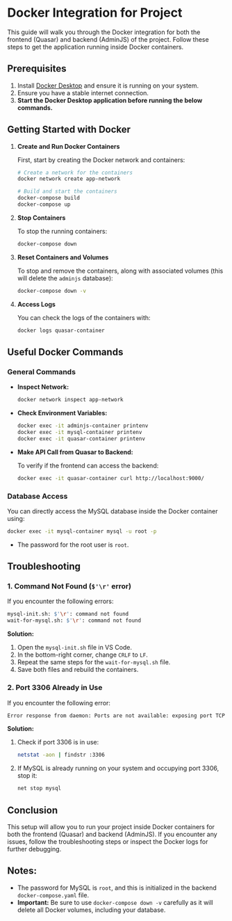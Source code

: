# Docker Integration for Project

This guide will walk you through the Docker integration for both the frontend (Quasar) and backend (AdminJS) of the project. Follow these steps to get the application running inside Docker containers.

## Prerequisites

1. Install [Docker Desktop](https://www.docker.com/products/docker-desktop) and ensure it is running on your system.
2. Ensure you have a stable internet connection.
3. **Start the Docker Desktop application before running the below commands.**
 
## Getting Started with Docker

1. **Create and Run Docker Containers**
   
   First, start by creating the Docker network and containers:

   ```bash
   # Create a network for the containers
   docker network create app-network

   # Build and start the containers
   docker-compose build
   docker-compose up
   ```

2. **Stop Containers**
   
   To stop the running containers:

   ```bash
   docker-compose down
   ```

3. **Reset Containers and Volumes**
   
   To stop and remove the containers, along with associated volumes (this will delete the `adminjs` database):

   ```bash
   docker-compose down -v
   ```

4. **Access Logs**

   You can check the logs of the containers with:

   ```bash
   docker logs quasar-container
   ```

## Useful Docker Commands

### General Commands

- **Inspect Network:**

  ```bash
  docker network inspect app-network
  ```

- **Check Environment Variables:**

  ```bash
  docker exec -it adminjs-container printenv
  docker exec -it mysql-container printenv
  docker exec -it quasar-container printenv
  ```

- **Make API Call from Quasar to Backend:**

  To verify if the frontend can access the backend:

  ```bash
  docker exec -it quasar-container curl http://localhost:9000/
  ```

### Database Access

You can directly access the MySQL database inside the Docker container using:

```bash
docker exec -it mysql-container mysql -u root -p
```

- The password for the root user is `root`.

## Troubleshooting

### 1. Command Not Found (`$'\r'` error)

If you encounter the following errors:

```bash
mysql-init.sh: $'\r': command not found
wait-for-mysql.sh: $'\r': command not found
```

**Solution:**

1. Open the `mysql-init.sh` file in VS Code.
2. In the bottom-right corner, change `CRLF` to `LF`.
3. Repeat the same steps for the `wait-for-mysql.sh` file.
4. Save both files and rebuild the containers.

### 2. Port 3306 Already in Use

If you encounter the following error:

```bash
Error response from daemon: Ports are not available: exposing port TCP 0.0.0.0:3306
```

**Solution:**

1. Check if port 3306 is in use:

   ```bash
   netstat -aon | findstr :3306
   ```

2. If MySQL is already running on your system and occupying port 3306, stop it:

   ```bash
   net stop mysql
   ```
   
## Conclusion

This setup will allow you to run your project inside Docker containers for both the frontend (Quasar) and backend (AdminJS). If you encounter any issues, follow the troubleshooting steps or inspect the Docker logs for further debugging.

## Notes:

- The password for MySQL is `root`, and this is initialized in the backend `docker-compose.yaml` file.
- **Important:** Be sure to use `docker-compose down -v` carefully as it will delete all Docker volumes, including your database.
